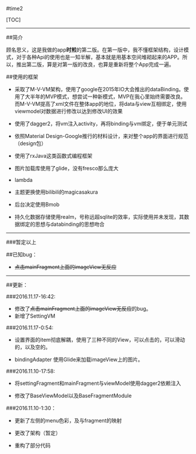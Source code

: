 #time2

[TOC]

---
##简介

顾名思义，这是我做的app**时煎**的第二版。在第一版中，我不懂框架结构，设计模式，对于各种Api的使用也是一知半解，基本就是用基本空间堆砌起来的APP。所以，推出第二版，算是对第一版的改良，也算是重新将整个App完成一遍。

##使用的框架
* 采取了M-V-VM架构，使用了google在2015年IO大会推出的dataBinding。使用了大半年的MVP模式，想尝试一种新模式，MVP在我心里始终需要改良。而M-V-VM提高了xml文件在整体app的地位，将data与view互相绑定，使用viewmodel对数据进行修改以达到修改UI的效果

* 使用了dagger2，将vm注入activity，再将binding与vm绑定，便于单元测试

* 依照Material Design-Google推行的材料设计，来对整个app的界面进行规范（design包）

* 使用了rxJava这类函数式编程框架

* 图片加载库使用了glide，没有fresco那么庞大

* lambda

* 主题更换使用bilibili的magicasakura

* 后台决定使用Bmob

* 持久化数据存储使用realm，号称远超sqlite的效率，实际使用并未发现，其数据绑定的思想与databinding的思想吻合
___

###暂定以上

##已知bug：
 * ~~点击mainFragment上面的imageView无反应~~

___

##更新：

###2016.11.17-16:42:

 * 修改了~~点击mainFragment上面的imageView无反应~~的bug。
 * 新增了SettingVM


###2016.11.17-0:54:

 * 设置界面的item彻底解耦，使用了三种不同的View，可以点击的，可以滑动的，以及空的。

 * bindingAdapter 使用Glide来加载imageView上的图片。

###2016.11.10-17:58:

 * 将settingFragment和mainFragment与viewModel使用dagger2依赖注入

 * 修改了BaseViewModel以及BaseFragmentModule

###2016.11.10-1:30：

 * 更新了左侧的menu色彩，及与fragment的映射
 
 * 更改了架构（暂定）
 
 * 重构了部分代码